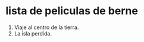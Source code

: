 lista de peliculas de berne
===========================

1. Viaje al centro de la tierra.
2. La isla perdida.

